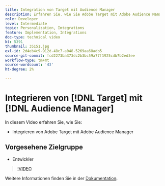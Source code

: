 ```yaml
---
title: Integration von Target mit Audience Manager
description: Erfahren Sie, wie Sie Adobe Target mit Adobe Audience Manager integrieren.
role: Developer
level: Intermediate
topic: Personalization, Integrations
feature: Implementation, Integrations
doc-type: technical video
kt: 5391
thumbnail: 35151.jpg
exl-id: 2d4eb4c9-912d-48c7-a048-5269aa68adb5
source-git-commit: fcd2273ba373dc2b3bc59a77f1925cdb7b2ed3ee
workflow-type: tm+mt
source-wordcount: '43'
ht-degree: 2%

---
```


# Integrieren von [!DNL Target] mit [!DNL Audience Manager]

In diesem Video erfahren Sie, wie Sie:

* Integrieren von Adobe Target mit Adobe Audience Manager

## Vorgesehene Zielgruppe

* Entwickler

>[!VIDEO](https://video.tv.adobe.com/v/35151/?quality=12)

Weitere Informationen finden Sie in der [Dokumentation](https://experienceleague.adobe.com/docs/audience-manager/user-guide/implementation-integration-guides/integration-other-solutions/aam-target-integration.html?lang=en).
